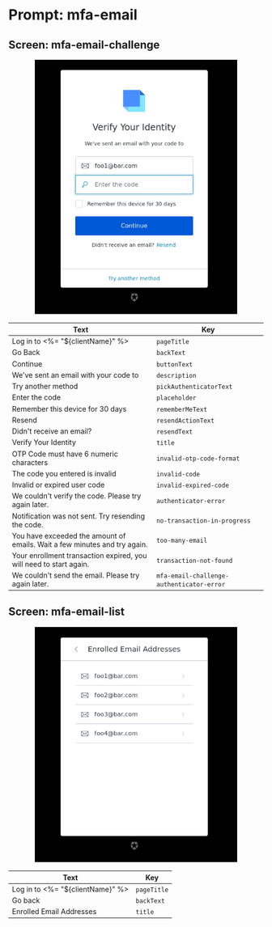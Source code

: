 # Prompt: mfa-email

## Screen: mfa-email-challenge

<p style="text-align: center;">
  <img alt="mfa-email-challenge reference screenshot" class="ul-prompt-screenshot" data-ul-prompt="mfa-email-challenge" src="/media/articles/universal-login/text-customization/mfa-email-challenge.png" style="width: 400px;"/>
</p>

|Text|Key|
|----------|----------|
|Log in to <%= "${clientName}" %>|`pageTitle`|
|Go Back|`backText`|
|Continue|`buttonText`|
|We've sent an email with your code to|`description`|
|Try another method|`pickAuthenticatorText`|
|Enter the code|`placeholder`|
|Remember this device for 30 days|`rememberMeText`|
|Resend|`resendActionText`|
|Didn't receive an email?|`resendText`|
|Verify Your Identity|`title`|
|OTP Code must have 6 numeric characters|`invalid-otp-code-format`|
|The code you entered is invalid|`invalid-code`|
|Invalid or expired user code|`invalid-expired-code`|
|We couldn't verify the code. Please try again later.|`authenticator-error`|
|Notification was not sent. Try resending the code.|`no-transaction-in-progress`|
|You have exceeded the amount of emails. Wait a few minutes and try again.|`too-many-email`|
|Your enrollment transaction expired, you will need to start again.|`transaction-not-found`|
|We couldn't send the email. Please try again later.|`mfa-email-challenge-authenticator-error`|

## Screen: mfa-email-list

<p style="text-align: center;">
  <img alt="mfa-email-list reference screenshot" class="ul-prompt-screenshot" data-ul-prompt="mfa-email-list" src="/media/articles/universal-login/text-customization/mfa-email-list.png" style="width: 400px;"/>
</p>

|Text|Key|
|----------|----------|
|Log in to <%= "${clientName}" %>|`pageTitle`|
|Go back|`backText`|
|Enrolled Email Addresses|`title`|
